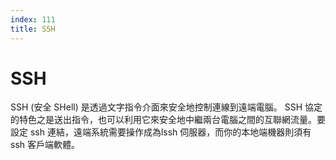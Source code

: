 ```yaml
---
index: 111
title: SSH
---
```

# SSH

SSH (安全 SHell) 是透過文字指令介面來安全地控制連線到遠端電腦。 SSH 協定的特色之是送出指令，也可以利用它來安全地中繼兩台電腦之間的互聯網流量。要設定 ssh 連結，遠端系統需要操作成為lssh 伺服器，而你的本地端機器則須有 ssh 客戶端軟體。　